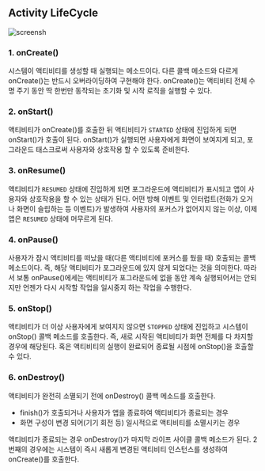## Activity LifeCycle
![screensh](https://velog.velcdn.com/images%2Fhaero_kim%2Fpost%2Fb97588cd-7158-496a-af84-39cf225a8410%2Factivity_lifecycle.png)

### 1. onCreate()
시스템이 액티비티를 생성할 때 실행되는 메소드이다. 다른 콜백 메소드와 다르게 onCreate()는 
반드시 오버라이딩하여 구현해야 한다. onCreate()는 액티비티 전체 수명 주기 동안 딱 한번만 
동작되는 초기화 및 시작 로직을 실행할 수 있다.

### 2. onStart()
액티비티가 onCreate()를 호출한 뒤 액티비티가 `STARTED` 상태에 진입하게 되면 onStart()가 호출이 
된다. onStart()가 실행되면 사용자에게 화면이 보여지게 되고, 포그라운드 태스크로써 사용자와 
상호작용 할 수 있도록 준비한다.

### 3. onResume()
액티비티가 `RESUMED` 상태에 진입하게 되면 포그라운드에 액티비티가 표시되고 앱이 사용자와 
상호작용을 할 수 있는 상태가 된다. 어떤 방해 이벤트 및 인터럽트(전화가 오거나 화면이 슬립하는 등 이벤트)가 
발생하여 사용자의 포커스가 없어지지 않는 이상, 이제 앱은 `RESUMED` 상태에 머무르게 된다.

### 4. onPause()
사용자가 잠시 액티비티를 떠났을 때(다른 액티비티에 포커스를 뒀을 때) 호출되는 콜백 메소드이다. 
즉, 해당 액티비티가 포그라운드에 있지 않게 되었다는 것을 의미한다. 따라서 보통 onPause()에세는 
액티비티가 포그라운드에 없을 동안 계속 실행되어서는 안되지만 언젠가 다시 시작할 작업을 일시중지 
하는 작업을 수행한다.

### 5. onStop()
액티비티가 더 이상 사용자에게 보여지지 않으면 `STOPPED` 상태에 진입하고 시스템이 onStop() 
콜백 메소드를 호출한다. 즉, 새로 시작된 액티비티가 화면 전체를 다 차지할 경우에 해당된다. 
혹은 액티비티의 실행이 완료되어 종료될 시점에 onStop()을 호출할 수 있다.

### 6. onDestroy()
액티비티가 완전히 소멸되기 전에 onDestroy() 콜백 메소드를 호출한다. 

- finish()가 호출되거나 사용자가 앱을 종료하여 액티비티가 종료되는 경우
- 화면 구성이 변경 되어(기기 회전 등) 일시적으로 액티비티를 소멸시키는 경우

액티비티가 종료되는 경우 onDestroy()가 마지막 라이프 사이클 콜백 메소드가 된다.
2번째의 경우에는 시스템이 즉시 새롭게 변경된 액티비티 인스턴스를 생성하여 onCreate()를 
호출한다.
